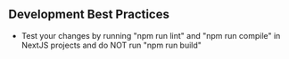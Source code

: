 ## Development Best Practices

- Test your changes by running "npm run lint" and "npm run compile" in NextJS projects and do NOT run "npm run build"